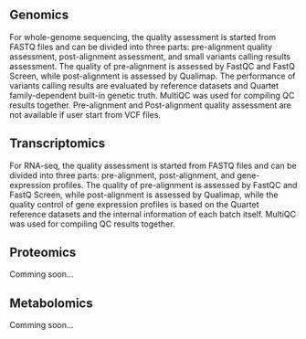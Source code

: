 ## Genomics
For whole-genome sequencing, the quality assessment is started from FASTQ files and can be divided into three parts: pre-alignment quality assessment, post-alignment assessment, and small variants calling results assessment. The quality of pre-alignment is assessed by FastQC and FastQ Screen, while post-alignment is assessed by Qualimap. The performance of variants calling results are evaluated by reference datasets and Quartet family-dependent built-in genetic truth. MultiQC was used for compiling QC results together. Pre-alignment and Post-alignment quality assessment are not available if user start from VCF files.

## Transcriptomics
For RNA-seq, the quality assessment is started from FASTQ files and can be divided into three parts: pre-alignment, post-alignment, and gene-expression profiles. The quality of pre-alignment is assessed by FastQC and FastQ Screen, while post-alignment is assessed by Qualimap, while the quality control of gene expression profiles is based on the Quartet reference datasets and the internal information of each batch itself. MultiQC was used for compiling QC results together.

## Proteomics

Comming soon...

## Metabolomics

Comming soon...